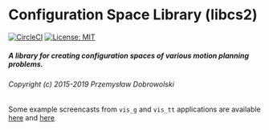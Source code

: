 # Configuration Space Library (libcs2)
[![CircleCI](https://circleci.com/gh/pdobrowo/libcs2.svg?style=svg)](https://circleci.com/gh/pdobrowo/libcs2)
[![License: MIT](https://img.shields.io/badge/License-MIT-yellow.svg)](https://opensource.org/licenses/MIT)
##### A library for creating configuration spaces of various motion planning problems.
###### Copyright (c) 2015-2019 Przemysław Dobrowolski

Some example screencasts from `vis_g` and `vis_tt` applications are available [here](http://www.youtube.com/watch?v=cz0CRMBbbuA) and [here](http://www.youtube.com/watch?v=wXIMYdeLCDQ)
